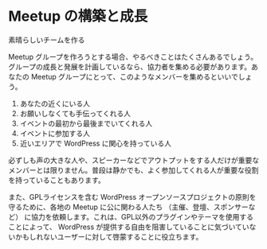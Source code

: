 <!-- # Building And Growing A Meetup -->
# Meetup の構築と成長

<!-- Having a Great Organizing Team -->
素晴らしいチームを作る

<!-- Being an organizing team of one can be an enormous amount of work, so if you are planning to grow and develop your group, you will need others around you to help. Here are some tips to identifying people who may be great assets to your Meetup group. -->
Meetup グループを作ろうとする場合、やるべきことはたくさんあるでしょう。グループの成長と発展を計画しているなら、協力者を集める必要があります。あなたの Meetup グループにとって、このようなメンバーを集めるといいでしょう。

<!-- 1.  They are team players and are always around
2.  They help without asking
3.  They may be the first to arrive and the last to leave
4.  They participate
5.  They may be keen to organize meetups around their area of interest in WordPress -->
1.  あなたの近くにいる人
2.  お願いしなくても手伝ってくれる人
3.  イベントの最初から最後までいてくれる人
4.  イベントに参加する人
5.  近いエリアで WordPress に関心を持っている人

<!-- Quality team members may not be the loudest, most outgoing person there, but the quiet achievers who are loyal and regular attendees are obviously getting a lot out of Meetup and could be quietly encouraged to take on an organizing role. -->
必ずしも声の大きな人や、スピーカーなどでアウトプットをする人だけが重要なメンバーとは限りません。普段は静かでも、よく参加してくれる人が重要な役割を持っていることもあります。

<!-- We also ask everyone associated with a WordPress Chapter Meetup in an official capacity (e.g., organizer, speaker, sponsor) to uphold the principles of the WordPress open source project, including the GPL. This helps protect the user/attendee, who might not realize that by using a non-GPL plugin or theme, they are giving away the rights that WordPress provides them. -->
また、GPLライセンスを含む WordPress オープンソースプロジェクトの原則を守るために、各地の Meetup に公に関わる人たち （主催、登壇、スポンサーなど） に協力を依頼します。これは、GPL以外のプラグインやテーマを使用することによって、 WordPress が提供する自由を阻害していることに気づいていないかもしれないユーザーに対して啓蒙することに役立ちます。
